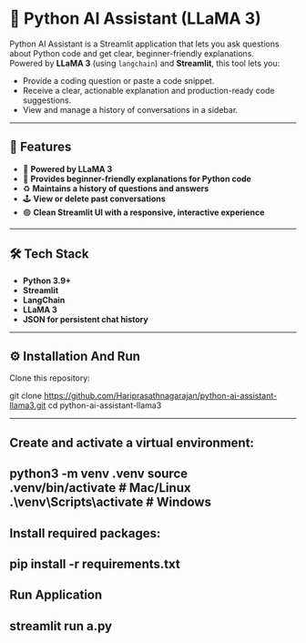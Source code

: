# 🐍 Python AI Assistant (LLaMA 3)

Python AI Assistant is a Streamlit application that lets you ask questions about Python code and get clear, beginner-friendly explanations.  
Powered by **LLaMA 3** (using `langchain`) and **Streamlit**, this tool lets you:

- Provide a coding question or paste a code snippet.
- Receive a clear, actionable explanation and production-ready code suggestions.
- View and manage a history of conversations in a sidebar.

---

## 🌟 Features

- 🔮 **Powered by LLaMA 3**
- 🐍 **Provides beginner-friendly explanations for Python code**
- ♻ **Maintains a history of questions and answers**
- 🕹 **View or delete past conversations**
- 🟣 **Clean Streamlit UI with a responsive, interactive experience**

---

## 🛠 Tech Stack

- **Python 3.9+**
- **Streamlit**
- **LangChain**
- **LLaMA 3**
- **JSON for persistent chat history**

---

## ⚙ Installation And Run

Clone this repository:

git clone https://github.com/Hariprasathnagarajan/python-ai-assistant-llama3.git
cd python-ai-assistant-llama3

---

## Create and activate a virtual environment:

python3 -m venv .venv
source .venv/bin/activate  # Mac/Linux
.\venv\Scripts\activate  # Windows
---

## Install required packages:

pip install -r requirements.txt
---

## Run Application

streamlit run a.py
---

